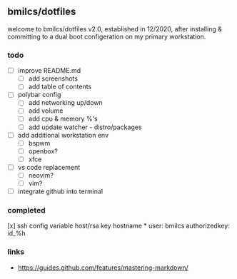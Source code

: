 ## bmilcs/dotfiles

welcome to bmilcs/dotfiles v2.0, established in 12/2020, after installing & committing to a dual boot configeration on my primary workstation. 

### todo


- [ ] improve README.md
    - [ ] add screenshots
    - [ ] add table of contents
- [ ] polybar config
    - [ ] add networking up/down
    - [ ] add volume
    - [ ] add cpu & memory %'s
    - [ ] add update watcher - distro/packages
- [ ] add additional workstation env
    - [ ] bspwm
    - [ ] openbox?
    - [ ] xfce
- [ ] vs code replacement
    - [ ] neovim?
    - [ ] vim?
- [ ] integrate github into terminal

### completed
[x] ssh config variable host/rsa key
	  hostname *
	  	user: bmilcs
	  	authorizedkey: id_%h

### links

- https://guides.github.com/features/mastering-markdown/ 
